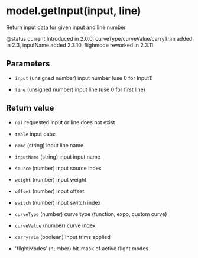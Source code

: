 # model.getInput(input, line)



Return input data for given input and line number

@status current Introduced in 2.0.0, curveType/curveValue/carryTrim added in 2.3, inputName added 2.3.10, flighmode reworked in 2.3.11


## Parameters

* `input` (unsigned number) input number (use 0 for Input1)

* `line`  (unsigned number) input line (use 0 for first line)



## Return value

* `nil` requested input or line does not exist

* `table` input data:
 * `name` (string) input line name
 * `inputName` (string) input input name
 * `source` (number) input source index
 * `weight` (number) input weight
 * `offset` (number) input offset
 * `switch` (number) input switch index
 * `curveType` (number) curve type (function, expo, custom curve)
 * `curveValue` (number) curve index
 * `carryTrim` (boolean) input trims applied
 * 'flightModes' (number) bit-mask of active flight modes



